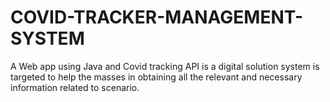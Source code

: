 # COVID-TRACKER-MANAGEMENT-SYSTEM
A Web app using Java and Covid tracking API is a digital solution system is targeted to help the masses in obtaining all the relevant and necessary information related to scenario.
